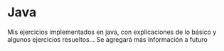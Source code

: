 # Java
 Mis ejercicios implementados en java, con explicaciones de lo básico y algunos ejercicios resueltos... Se agregará más información a futuro
